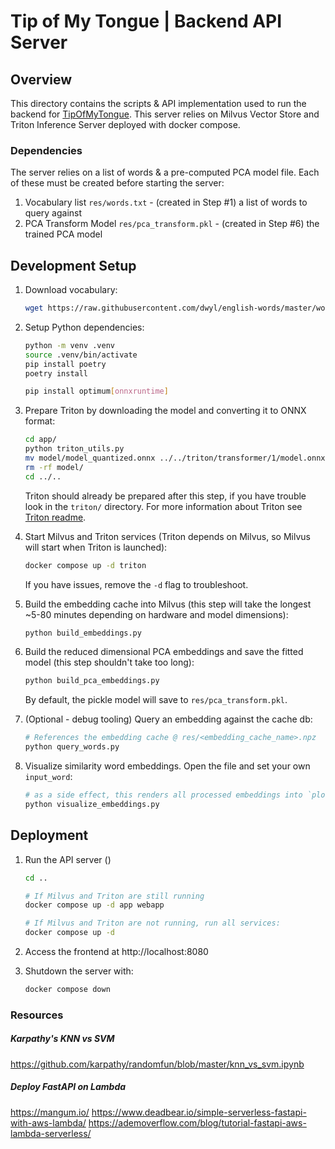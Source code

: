 # Tip of My Tongue | Backend API Server

## Overview
This directory contains the scripts & API implementation used to run the backend for [TipOfMyTongue](../readme). This server relies on Milvus Vector Store and Triton Inference Server deployed with docker compose.

### Dependencies
The server relies on a list of words & a pre-computed PCA model file. Each of these must be created before starting the server:

1. Vocabulary list `res/words.txt` - (created in Step #1) a list of words to query against
2. PCA Transform Model `res/pca_transform.pkl` - (created in Step #6) the trained PCA model

## Development Setup

1. Download vocabulary:
    ```bash
    wget https://raw.githubusercontent.com/dwyl/english-words/master/words.txt -O res/words.txt
    ```

2. Setup Python dependencies:
    ```bash
    python -m venv .venv
    source .venv/bin/activate
    pip install poetry
    poetry install

    pip install optimum[onnxruntime]
    ```

3. Prepare Triton by downloading the model and converting it to ONNX format:
    ```bash
    cd app/
    python triton_utils.py
    mv model/model_quantized.onnx ../../triton/transformer/1/model.onnx
    rm -rf model/
    cd ../..
    ```
    Triton should already be prepared after this step, if you have trouble look in the `triton/` directory. For more information about Triton see [Triton readme](../triton/readme.md).

4. Start Milvus and Triton services (Triton depends on Milvus, so Milvus will start when Triton is launched):
    ```bash
    docker compose up -d triton
    ```
    If you have issues, remove the `-d` flag to troubleshoot.

5. Build the embedding cache into Milvus (this step will take the longest ~5-80 minutes depending on hardware and model dimensions):
    ```bash
    python build_embeddings.py
    ```

6. Build the reduced dimensional PCA embeddings and save the fitted model (this step shouldn't take too long):
    ```bash
    python build_pca_embeddings.py
    ```
    By default, the pickle model will save to `res/pca_transform.pkl`.

7. (Optional - debug tooling) Query an embedding against the cache db:
    ```bash
    # References the embedding cache @ res/<embedding_cache_name>.npz
    python query_words.py
    ```

8. Visualize similarity word embeddings. Open the file and set your own `input_word`:
    ```bash
    # as a side effect, this renders all processed embeddings into `plot.png`
    python visualize_embeddings.py
    ```

## Deployment

1. Run the API server ()
    ```bash
    cd ..

    # If Milvus and Triton are still running
    docker compose up -d app webapp

    # If Milvus and Triton are not running, run all services:
    docker compose up -d
    ```

2. Access the frontend at http://localhost:8080

3. Shutdown the server with:
    ```bash
    docker compose down
    ```

### Resources

##### Karpathy's KNN vs SVM
https://github.com/karpathy/randomfun/blob/master/knn_vs_svm.ipynb

##### Deploy FastAPI on Lambda
https://mangum.io/
https://www.deadbear.io/simple-serverless-fastapi-with-aws-lambda/
https://ademoverflow.com/blog/tutorial-fastapi-aws-lambda-serverless/